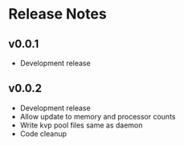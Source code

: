 
# Release Notes

## v0.0.1
* Development release

## v0.0.2
* Development release
* Allow update to memory and processor counts
* Write kvp pool files same as daemon
* Code cleanup
